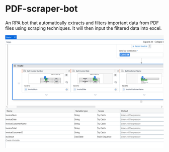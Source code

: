 # PDF-scraper-bot
An RPA bot that automatically extracts and filters important data from PDF files using scraping techniques. It will then input the filtered data into excel.

![alt text](https://github.com/AlvinOctaH/PDF-scraper-bot/blob/main/Scrape.png?raw=true)
